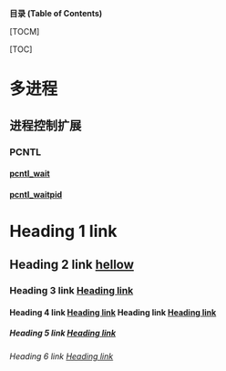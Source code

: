 
**目录 (Table of Contents)**

[TOCM]

[TOC]

# 多进程 
## 进程控制扩展 
### PCNTL 
####  [pcntl_wait ](https://github.com/pcntl/pcntl_wait.md)
####  [pcntl_waitpid](https://github.com/pcntl/pcntl_waitpid.md)
# Heading 1 link 
## Heading 2 link [ hellow](https://www.baidu.com)
### Heading 3 link [Heading link](https://github.com/pandao/editor.md "Heading link")
#### Heading 4 link [Heading link](https://github.com/pandao/editor.md "Heading link") Heading link [Heading link](https://github.com/pandao/editor.md "Heading link")
##### Heading 5 link [Heading link](https://github.com/pandao/editor.md "Heading link")
###### Heading 6 link [Heading link](https://github.com/pandao/editor.md "Heading link")

